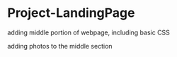 # Project-LandingPage
adding middle portion of webpage, including basic CSS

adding photos to the middle section
